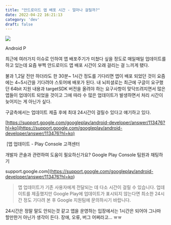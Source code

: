 ```yaml
---
title: "안드로이드 앱 배포 시간 - 얼마나 걸릴까?"
date: 2022-04-22 16:21:13
category: 'dev'
draft: false
---
```


![](https://blog.kakaocdn.net/dn/bv46hD/btqxIRwy0I2/NAeUznPSeu7z1frntaS3s0/img.jpg)

Android P

최근에 여러가지 이슈로 인하여 앱 배포주기가 미쳤다 싶을 정도로 매일매일 업데이트를 하고 있는데 요즘 부쩍 안드로이드 앱 배포 시간이 오래 걸리는 걸 느끼게 됐다.

불과 1,2달 전만 하더라도 한 30분~ 1시간 정도를 기다리면 앱이 배포 되었던 것이 요즘에는 4~5시간을 기다려야 스토어에 배포가 된다. 내 뇌피셜로는 최근에 구글이 요구했던 64bit 지원 내용과 targetSDK 버전을 올려야 하는 요구사항이 맞닥뜨려지면서 많은 앱들이 업데이트 되었을 것이고 그에 따라 수 많은 업데이트가 발생하면서 처리 시간이 늦어지는 게 아닌가 싶다. 

구글측에서는 업데이트 제출 후에 최대 24시간이 걸릴수 있다고 얘기하고 있다. 

[https://support.google.com/googleplay/android-developer/answer/113476?hl=ko](https://support.google.com/googleplay/android-developer/answer/113476?hl=ko)

 [앱 업데이트 - Play Console 고객센터

개발자 콘솔과 관련하여 도움이 필요하신가요? Google Play Console 팀원과 채팅하기

support.google.com](https://support.google.com/googleplay/android-developer/answer/113476?hl=ko)

> 앱 업데이트가 기존 사용자에게 전달되는 데 다소 시간이 걸릴 수 있습니다. 업데이트를 제출했지만 Google Play에 업데이트가 표시되지 않는다면 최소한 24시간 정도 기다려 본 후 Google 지원팀에 문의하시기 바랍니다.

24시간은 정말 말도 안되는것 같고 앱을 운영하는 입장에서는 1시간은 되어야 그나마 할만한거 아닌가 생각이 든다. 장애, 오류, 버그 어쩌라고... ㅠㅠ

